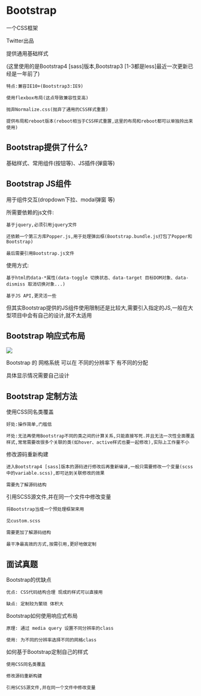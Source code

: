 # Bootstrap

一个CSS框架

Twitter出品

提供通用基础样式

(这里使用的是Bootstrap4 [sass]版本,Bootstrap3 [1-3都是less]最近一次更新已经是一年前了)
	
	特点:兼容IE10+(Bootstrap3:IE9)

	使用flexbox布局(这点导致兼容性变高)

	抛弃Normalize.css(抛弃了通用的CSS样式重置)

	提供布局和reboot版本(reboot相当于CSS样式重置,这里的布局和reboot都可以单独拎出来使用)

## Bootstrap提供了什么?

基础样式、常用组件(按钮等)、JS插件(弹窗等)


## Bootstrap JS组件

用于组件交互(dropdown下拉、modal弹窗 等)

所需要依赖的js文件:

	基于jquery,必须引用jquery文件

	还依赖一个第三方库Popper.js,用于处理弹出框(Bootstrap.bundle.js打包了Popper和Bootstrap)

	最后需要引用Bootstrap.js文件

使用方式:

	基于html的data-*属性(data-toggle 切换状态、data-target 目标DOM对象、data-dismiss 取消切换对象...)

	基于JS API,更灵活一些

但其实Bootstrap提供的JS组件使用限制还是比较大,需要引入指定的JS,一般在大型项目中会有自己的设计,就不太适用

## Bootstrap 响应式布局

<img src="https://img2018.cnblogs.com/blog/1147701/201906/1147701-20190620171113215-1889767670.png">

Bootstrap 的 网格系统 可以在 不同的分辨率下 有不同的分配

具体显示情况需要自己设计

## Bootstrap 定制方法

使用CSS同名类覆盖

	好处:操作简单,门槛低

	坏处:无法再使用Bootstrap不同的类之间的计算关系,只能直接写死.并且无法一次性全面覆盖样式,常常需要改很多个关联的类(如hover、active样式也要一起修改),实际上工作量不小

修改源码重新构建

	进入Bootstrap4 [sass]版本的源码进行修改后再重新编译,一般只需要修改一个变量(scss中的variable.scss),即可达到关联修改的效果

	需要先了解源码结构

引用SCSS源文件,并在同一个文件中修改变量

	将Bootstrap当成一个预处理框架来用

	见custom.scss

	需要更加了解源码结构

	最干净最高效的方式,按需引用,更好地做定制

## 面试真题

Bootstrap的优缺点

	优点: CSS代码结构合理 现成的样式可以直接用

	缺点: 定制较为繁琐 体积大


Bootstrap如何使用响应式布局

	原理: 通过 media query 设置不同分辨率的class

	使用: 为不同的分辨率选择不同的网格class

如何基于Bootstrap定制自己的样式

	使用CSS同名类覆盖

	修改源码重新构建

	引用SCSS源文件,并在同一个文件中修改变量














